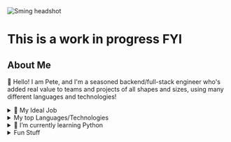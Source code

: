 <picture>
   <img alt="Sming headshot" src="https://avatars.githubusercontent.com/u/1403866?s=200">
</picture>

# This is a work in progress FYI

## About Me

👋 Hello! I am Pete, and I'm a seasoned backend/full-stack engineer who's added real value to teams and projects of all shapes and sizes, using many different languages and technologies!

<details>
  <summary>🔎 My Ideal Job</summary>

  I was finally let go by Classkick along with a few others after surviving 4 or 5 "reduction in force"'s and hence I am on the looking for something rewarding, stimulating and fun (where possible!) that ideally leaves the World in a better place, even if just a little.

  Three Seed/A-Series companies I've recently worked for have struggled financially and so I'm looking for more financial stability this time: a more mature Start-Up or a fully fledged company.

  In terms of role or position, I like to be the "right hand man" of the team lead or PM. A senior individual contributor who's able to tackle chunky projects, mentor more junior staff, architect subsystems and so on. I am not a team leader, nor a Project Manager 😄

</details>


<details>
  <summary>My top Languages/Technologies</summary>

  | Proficiency | Languages |
  |-----:|-----------|
  |     Expert|  Java             |
  |     Expert|  C#             |
  |     Intermediate| Python              |
  |     Intermediate| AWS, GCP, Containers, K8S             |

</details>

<details>
  <summary>🌱 I’m currently learning Python</summary>

  - I've enjoyed using it to date and feel that its creator and the Python community have done a good job at keeping the ecosystem organized and sane.
  - It sounds trivial but it isn't: the lack of brackets really reduces visual noise and makes code a good chunk easier to read, it really does.
  - The list slicing and comprehension syntax is complex and terse but delivers big rewards once you begin to remember the various rules.
  - One area I need to freshen up on is Multiprocessing. The last time I read about it, the GIL was the big problem, meaning that whilst multithreading was possible, multiprocessing was not as you were effectively limited to 1 process.

</details>

<details>
  <summary>Fun Stuff</summary>

  - 💬 Ask me about the name of the place where I used to pick strawberries for pocket money
  - 📫 How to reach me: my email is of the format firstnamelastname@gmail.com and my first name is peter and last is kingswell 😄
  - 😄 Pronouns: He/Him/His
  - ⚡ Fun fact: I am a cyborg! Of sorts, heh

</details>

